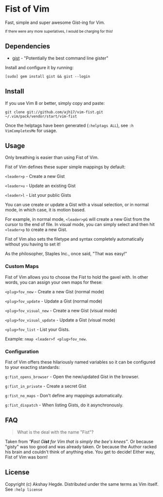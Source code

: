 # Fist of Vim
Fast, simple and super awesome Gist-ing for Vim.

<sub>If there were any more superlatives, I would be charging for this!</sub>

## Dependencies
- [gist](https://github.com/defunkt/gist.git) - "Potentially the best command
  line gister"

Install and configure it by running:

    [sudo] gem install gist && gist --login

## Install
If you use Vim 8 or better, simply copy and paste:

    git clone git://github.com/ajh17/vim-fist.git ~/.vim/pack/vendor/start/vim-fist

Once the helptags have been generated (`:helptags ALL`), see `:h VimCompletesMe`
for usage.

## Usage
Only breathing is easier than using Fist of Vim.

Fist of Vim defines these super simple mappings by default:

`<leader>p` - Create a new Gist

`<leader>u` - Update an existing Gist

`<leader>l` - List your public Gists

You can use create or update a Gist with a visual selection, or in normal mode,
in which case, it is motion based.

For example, in normal mode, `<leader>pG` will create a new Gist from the
cursor to the end of file. In visual mode, you can simply select and then hit
`<leader>p` to create a new Gist. 

Fist of Vim also sets the filetype and syntax completely automatically without
you having to set it!

As the philosopher, Staples Inc., once said, "That was easy!"

### Custom Maps
Fist of Vim allows you to choose the Fist to hold the gavel with. In other
words, you can assign your own maps for these:

`<plug>fov_new`           - Create a new Gist (normal mode)

`<plug>fov_update`        - Update a Gist (normal mode)

`<plug>fov_visual_new`    - Create a new Gist (visual mode)

`<plug>fov_visual_update` - Update a Gist (visual mode)

`<plug>fov_list`          - List your Gists.

Example: `nmap <leader>f <plug>fov_new`.

### Configuration
Fist of Vim offers these hilariously named variables so it can be configured to
your exacting standards:

`g:fist_opens_browser` - Open the new/updated Gist in the browser.

`g:fist_in_private`    - Create a secret Gist

`g:fist_no_maps`       - Don't define any mappings automatically.

`g:fist_dispatch`      - When listing Gists, do it asynchronously.

## FAQ
> What is the deal with the name "Fist"?

Taken from <i>"<b>F</b>ast G<b>ist</b> for Vim that is simply the bee's
knees"</i>. Or because "gisty" was too good and was already taken. Or because
the Author racked his brain and couldn't think of anything else. You get to
decide! Either way, Fist of Vim was born!

## License
Copyright (c) Akshay Hegde. Distributed under the same terms as Vim itself. See
`:help license`
